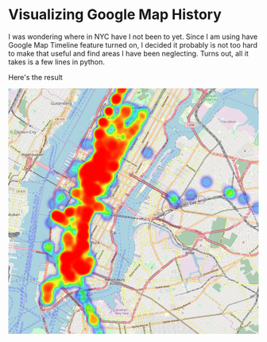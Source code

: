 # Visualizing Google Map History

I was wondering where in NYC have I not been to yet. Since I am using have Google Map Timeline feature turned on, I decided it probably is not too hard to make that useful and find areas I have been neglecting. Turns out, all it takes is a few lines in python.

Here's the result

![My Location History](https://github.com/harin/gmap-history-vis/raw/master/location-history.png)
